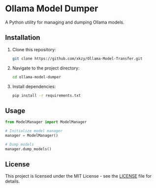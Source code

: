 # Ollama Model Dumper

A Python utility for managing and dumping Ollama models.

## Installation

1. Clone this repository:
   ```bash
   git clone https://github.com/xkzy/Ollama-Model-Transfer.git
   ```
2. Navigate to the project directory:
   ```bash
   cd ollama-model-dumper
   ```
3. Install dependencies:
   ```bash
   pip install -r requirements.txt
   ```

## Usage

```python
from ModelManager import ModelManager

# Initialize model manager
manager = ModelManager()

# Dump models
manager.dump_models()
```

## License

This project is licensed under the MIT License - see the [LICENSE](LICENSE) file for details.
